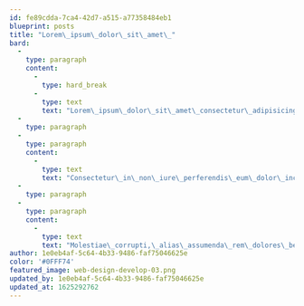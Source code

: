 ```yaml
---
id: fe89cdda-7ca4-42d7-a515-a77358484eb1
blueprint: posts
title: "Lorem\_ipsum\_dolor\_sit\_amet\_"
bard:
  -
    type: paragraph
    content:
      -
        type: hard_break
      -
        type: text
        text: "Lorem\_ipsum\_dolor\_sit\_amet\_consectetur\_adipisicing\_elit.\_Iusto\_laudantium\_architecto\_quo\_sit,\_ut\_ex\_adipisci\_soluta,\_eligendi\_aperiam,\_quod\_suscipit\_autem!\_Voluptate\_obcaecati\_eligendi\_delectus\_repellendus\_id\_impedit\_quam\_iusto\_ipsum\_dolore\_voluptates.\_Expedita\_ipsam\_illum\_magni,\_officia\_laboriosam\_sequi\_ipsum\_animi\_accusamus\_illo\_nulla\_saepe\_ut\_modi\_voluptas\_iste.\_Vel,\_laborum\_voluptate,\_sequi,\_veritatis\_at\_accusantium\_nobis\_iure\_vitae\_a\_ad\_quasi\_amet\_excepturi?\_Laudantium,\_explicabo\_repudiandae?\_Nulla\_natus\_error\_suscipit\_tempora\_blanditiis\_delectus\_animi,\_perferendis\_voluptatem\_sit\_perspiciatis\_illum\_nihil,\_ex\_laboriosam\_architecto\_consectetur\_iste\_tenetur\_exercitationem.\_Consequatur\_veniam\_deleniti\_nobis\_quam\_pariatur?\_Repudiandae\_itaque\_doloremque\_beatae\_nisi\_illo\_molestias\_sed\_quo\_sint\_ea\_consequatur,\_quisquam\_in!\_Quas,\_quasi\_enim.\_"
  -
    type: paragraph
  -
    type: paragraph
    content:
      -
        type: text
        text: "Consectetur\_in\_non\_iure\_perferendis\_eum\_dolor\_incidunt\_nihil\_aliquam\_doloremque\_porro\_architecto\_eos\_consequatur\_alias,\_ut\_deserunt\_quos\_odio\_asperiores\_facere\_corrupti\_earum\_amet\_accusamus.\_Fugit\_sunt\_omnis\_commodi,\_ipsum\_culpa\_dolorem,\_ea\_eaque\_eius\_in\_laudantium\_debitis\_quia\_voluptatum\_voluptates\_delectus,\_iste\_reprehenderit\_nobis\_qui\_corporis\_corrupti\_assumenda\_modi\_sapiente\_nihil\_blanditiis.\_Error\_saepe\_ea\_nihil\_veniam\_maiores\_nesciunt\_odio\_inventore\_laboriosam,\_vel,\_earum,\_iure\_necessitatibus\_repellendus\_enim\_id\_sint\_obcaecati.\_Expedita,\_nihil,\_animi\_nesciunt\_id\_ab\_dolor\_ullam\_rem\_provident\_culpa\_ad\_voluptatibus\_voluptates\_sequi\_quaerat\_vero\_quae\_recusandae\_quidem\_ducimus\_enim.\_Consectetur\_assumenda\_tempore\_doloribus\_quam\_provident\_nemo\_nisi\_quisquam!\_Porro\_nemo\_ducimus\_saepe\_cumque\_consequatur\_accusamus\_repudiandae\_veritatis,\_quo\_laudantium\_expedita,\_provident\_eos\_officiis\_incidunt\_qui\_explicabo\_mollitia\_dolor?\_"
  -
    type: paragraph
  -
    type: paragraph
    content:
      -
        type: text
        text: "Molestiae\_corrupti,\_alias\_assumenda\_rem\_dolores\_beatae\_animi\_facere\_eos\_unde\_quisquam\_soluta.\_Corporis\_aliquam\_ea\_voluptatibus,\_impedit\_laborum\_obcaecati\_laudantium\_eligendi!\_Qui\_ipsa,\_officiis\_consequatur\_nostrum\_deserunt\_blanditiis\_voluptatum\_temporibus,\_cumque\_error\_aperiam\_nulla,\_esse\_quae\_distinctio\_voluptate?\_Aliquid\_rerum\_veritatis\_qui\_at,\_deleniti\_magnam\_nobis,\_aliquam\_eligendi\_ab\_officia\_velit\_autem\_et\_obcaecati\_magni\_totam\_iste\_odio!\_Expedita\_itaque\_unde\_soluta."
author: 1e0eb4af-5c64-4b33-9486-faf75046625e
color: '#0FFF74'
featured_image: web-design-develop-03.png
updated_by: 1e0eb4af-5c64-4b33-9486-faf75046625e
updated_at: 1625292762
---
```

